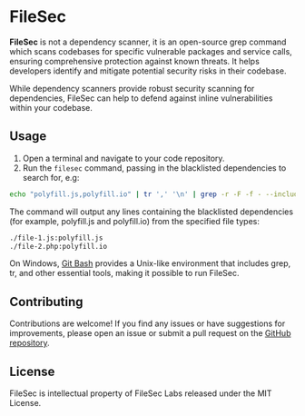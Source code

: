 # FileSec

**FileSec** is not a dependency scanner, it is an open-source grep command which scans codebases for specific vulnerable packages and service calls, ensuring comprehensive protection against known threats. It helps developers identify and mitigate potential security risks in their codebase.

While dependency scanners provide robust security scanning for dependencies, FileSec can help to defend against inline vulnerabilities within your codebase.

## Usage

1. Open a terminal and navigate to your code repository.
2. Run the `filesec` command, passing in the blacklisted dependencies to search for, e.g:

```bash
echo "polyfill.js,polyfill.io" | tr ',' '\n' | grep -r -F -f - --include=\*.{json,js,html,css,php} .
```

The command will output any lines containing the blacklisted dependencies (for example, polyfill.js and polyfill.io) from the specified file types:

```bash
./file-1.js:polyfill.js
./file-2.php:polyfill.io
```

On Windows, [Git Bash](https://git-scm.com/downloads) provides a Unix-like environment that includes grep, tr, and other essential tools, making it possible to run FileSec.

## Contributing
Contributions are welcome! If you find any issues or have suggestions for improvements, please open an issue or submit a pull request on the [GitHub repository](https://github.com/filesec-labs/filesec).

## License
FileSec is intellectual property of FileSec Labs released under the MIT License.
